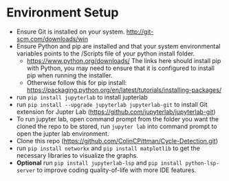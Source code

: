 # Environment Setup
  - Ensure Git is installed on your system. http://git-scm.com/downloads/win
  - Ensure Python and pip are installed and that your system environmental variables points to the /Scripts file of your python install folder.
      - https://www.python.org/downloads/ The links here should install pip with Python, you may need to ensure that it is configured to install pip when running the installer.
      - Otherwise follow this for pip install: https://packaging.python.org/en/latest/tutorials/installing-packages/
  - run ```pip install jupyterlab``` to install jupterlab
  - run ```pip install --upgrade jupyterlab jupyterlab-git``` to install Git extension for Jupter Lab (https://github.com/jupyterlab/jupyterlab-git)
  - To run jupyter lab, open command prompt from the folder you want the cloned the repo to be stored, run ```jupyter lab``` into command prompt to open the jupter lab environment.
  - Clone this repo (https://github.com/ColinCPittman/Cycle-Detection.git)
  - run ```pip install networkx``` and ```pip install matplotlib``` to get the necessary libraries to visualize the graphs.
  - **Optional** run ```pip install jupyterlab-lsp``` and ```pip install python-lsp-server``` to improve coding quality-of-life with more IDE features.
    

